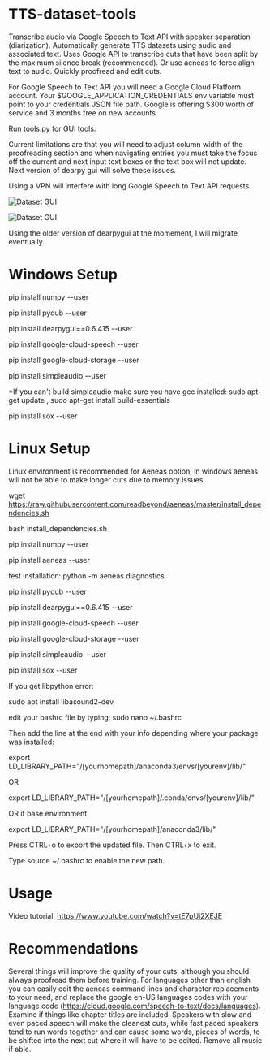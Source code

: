 # TTS-dataset-tools
Transcribe audio via Google Speech to Text API with speaker separation (diarization). Automatically generate TTS datasets using audio and associated text. Uses Google API to transcribe cuts that have been split by the maximum silence break (recommended). Or use aeneas to force align text to audio. Quickly proofread and edit cuts.

For Google Speech to Text API you will need a Google Cloud Platform account. Your $GOOGLE_APPLICATION_CREDENTIALS env variable must point to your credentials JSON file path. Google is offering $300 worth of service and 3 months free on new accounts.

Run tools.py for GUI tools. 

Current limitations are that you will need to adjust column width of the proofreading section and when navigating entries you must take the focus off the current and next input text boxes or the text box will not update. Next version of dearpy gui will solve these issues.

Using a VPN will interfere with long Google Speech to Text API requests.

![Dataset GUI](https://github.com/youmebangbang/Automated-TTS-dataset-builder/blob/master/example1.png)

![Dataset GUI](https://github.com/youmebangbang/Automated-TTS-dataset-builder/blob/master/example2.png)

Using the older version of dearpygui at the momement, I will migrate eventually.

# Windows Setup
pip install numpy --user

pip install pydub --user

pip install dearpygui==0.6.415 --user

pip install google-cloud-speech --user

pip install google-cloud-storage --user

pip install simpleaudio --user

*If you can't build simpleaudio make sure you have gcc installed: sudo apt-get update , sudo apt-get install build-essentials

pip install sox --user

# Linux Setup
Linux environment is recommended for Aeneas option, in windows aeneas will not be able to make longer cuts due to memory issues. 

wget https://raw.githubusercontent.com/readbeyond/aeneas/master/install_dependencies.sh

bash install_dependencies.sh

pip install numpy --user

pip install aeneas --user

test installation:  python -m aeneas.diagnostics

pip install pydub --user

pip install dearpygui==0.6.415 --user

pip install google-cloud-speech --user

pip install google-cloud-storage --user

pip install simpleaudio --user

pip install sox --user

If you get libpython error: 

sudo apt install libasound2-dev

edit your bashrc file by typing: sudo nano ~/.bashrc

Then add the line at the end with your info depending where your package was installed: 

export LD_LIBRARY_PATH="/[yourhomepath]/anaconda3/envs/[yourenv]/lib/"

OR

export LD_LIBRARY_PATH="/[yourhomepath]/.conda/envs/[yourenv]/lib/"

OR if base environment

export LD_LIBRARY_PATH="/[yourhomepath]/anaconda3/lib/"

Press CTRL+o to export the updated file. Then CTRL+x to exit.

Type source ~/.bashrc to enable the new path.

# Usage

Video tutorial: https://www.youtube.com/watch?v=tE7pUi2XEJE

# Recommendations

Several things will improve the quality of your cuts, although you should always proofread them before training. For languages other than english you can easily edit the aeneas command lines and character replacements to your need, and replace the google en-US languages codes with your language code (https://cloud.google.com/speech-to-text/docs/languages). Examine if things like chapter titles are included. Speakers with slow and even paced speech will make the cleanest cuts, while fast paced speakers tend to run words together and can cause some words, pieces of words, to be shifted into the next cut where it will have to be edited. Remove all music if able.
